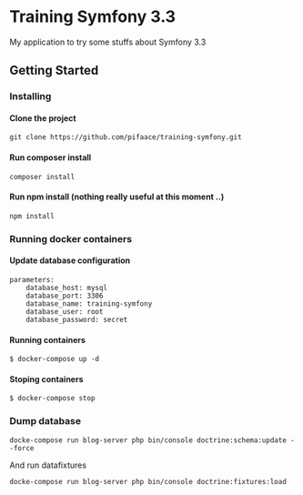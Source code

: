 # Training Symfony 3.3

My application to try some stuffs about Symfony 3.3

## Getting Started

### Installing

#### Clone the project
```
git clone https://github.com/pifaace/training-symfony.git
```

#### Run composer install
```
composer install
```

#### Run npm install (nothing really useful at this moment ..)
```
npm install
```

### Running docker containers

#### Update database configuration
```
parameters:
    database_host: mysql
    database_port: 3306
    database_name: training-symfony
    database_user: root
    database_password: secret
```

#### Running containers
```
$ docker-compose up -d
```

#### Stoping containers
```
$ docker-compose stop
```

### Dump database

```
docke-compose run blog-server php bin/console doctrine:schema:update --force
```

And run datafixtures

```
docke-compose run blog-server php bin/console doctrine:fixtures:load
```
